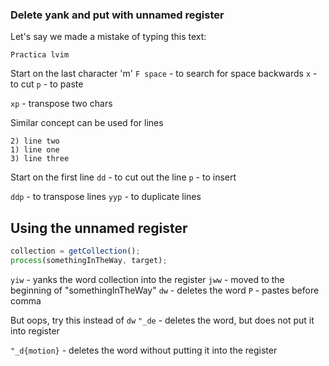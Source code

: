 ### Delete yank and put with unnamed register

Let's say we made a mistake of typing this text:

```
Practica lvim
```

Start on the last character 'm'
`F space` - to search for space backwards
`x` - to cut
`p` - to paste

`xp` - transpose two chars

Similar concept can be used for lines

```
2) line two
1) line one
3) line three
```

Start on the first line
`dd` - to cut out the line
`p` - to insert

`ddp` - to transpose lines
`yyp` - to duplicate lines

## Using the unnamed register

```javascript
collection = getCollection();
process(somethingInTheWay, target);
```

`yiw` - yanks the word collection into the register
`jww` - moved to the beginning of "somethingInTheWay"
`dw` - deletes the word
`P` - pastes before comma

But oops, try this instead of `dw`
`"_de` - deletes the word, but does not put it into register

`"_d{motion}` - deletes the word without putting it into the register
